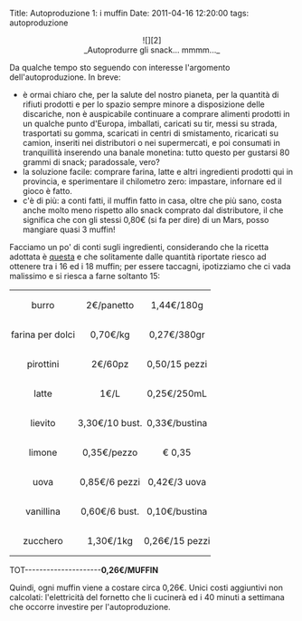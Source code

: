 Title: Autoproduzione 1: i muffin
Date:  2011-04-16 12:20:00
tags: autoproduzione

<center>![][2]<br>_Autoprodurre gli snack... mmmm..._</center>

Da qualche tempo sto seguendo con interesse l'argomento dell'autoproduzione. In breve:

* è ormai chiaro che, per la salute del nostro pianeta, per la quantità di rifiuti prodotti e per lo spazio sempre minore a disposizione delle discariche, non è auspicabile continuare a comprare alimenti prodotti in un qualche punto d'Europa, imballati, caricati su tir, messi su strada, trasportati su gomma, scaricati in centri di smistamento, ricaricati su camion, inseriti nei distributori o nei supermercati, e poi consumati in tranquillità inserendo una banale monetina: tutto questo per gustarsi 80 grammi di snack; paradossale, vero?
* la soluzione facile: comprare farina, latte e altri ingredienti prodotti qui in provincia, e sperimentare il chilometro zero: impastare, infornare ed il gioco è fatto.
* c'è di più: a conti fatti, il muffin fatto in casa, oltre che più sano, costa anche molto meno rispetto allo snack comprato dal distributore, il che significa che con gli stessi 0,80€ (si fa per dire) di un Mars, posso mangiare quasi 3 muffin!

Facciamo un po' di conti sugli ingredienti, considerando che la ricetta adottata è [questa][1] e che solitamente dalle quantità riportate riesco ad ottenere tra i 16 ed i 18 muffin; per essere taccagni, ipotizziamo che ci vada malissimo e si riesca a farne soltanto 15:

<TABLE WIDTH=30% CELLPADDING=0 CELLSPACING=0>
	<COL WIDTH=60*>
	<COL WIDTH=60*>
	<COL WIDTH=60*>
	<TR VALIGN=TOP>
		<TD WIDTH=33% STYLE="border: none; padding: 0cm">
			<P ALIGN=CENTER>burro</P>
		</TD>
		<TD WIDTH=33% STYLE="border: none; padding: 0cm">
			<P ALIGN=CENTER>2€/panetto</P>
		</TD>
		<TD WIDTH=33% STYLE="border: none; padding: 0cm">
			<P ALIGN=CENTER>1,44€/180g</P>
		</TD>
	</TR>
	<TR VALIGN=TOP>
		<TD WIDTH=33% STYLE="border: none; padding: 0cm">
			<P ALIGN=CENTER>farina per dolci</P>
		</TD>
		<TD WIDTH=33% STYLE="border: none; padding: 0cm">
			<P ALIGN=CENTER>0,70€/kg</P>
		</TD>
		<TD WIDTH=33% STYLE="border: none; padding: 0cm">
			<P ALIGN=CENTER>0,27€/380gr</P>
		</TD>
	</TR>
	<TR VALIGN=TOP>
		<TD WIDTH=33% STYLE="border: none; padding: 0cm">
			<P ALIGN=CENTER>pirottini</P>
		</TD>
		<TD WIDTH=33% STYLE="border: none; padding: 0cm">
			<P ALIGN=CENTER>2€/60pz</P>
		</TD>
		<TD WIDTH=33% STYLE="border: none; padding: 0cm">
			<P ALIGN=CENTER>0,50/15 pezzi</P>
		</TD>
	</TR>
	<TR VALIGN=TOP>
		<TD WIDTH=33% STYLE="border: none; padding: 0cm">
			<P ALIGN=CENTER>latte</P>
		</TD>
		<TD WIDTH=33% STYLE="border: none; padding: 0cm">
			<P ALIGN=CENTER>1€/L</P>
		</TD>
		<TD WIDTH=33% STYLE="border: none; padding: 0cm">
			<P ALIGN=CENTER>0,25€/250mL</P>
		</TD>
	</TR>
	<TR VALIGN=TOP>
		<TD WIDTH=33% STYLE="border: none; padding: 0cm">
			<P ALIGN=CENTER>lievito</P>
		</TD>
		<TD WIDTH=33% STYLE="border: none; padding: 0cm">
			<P ALIGN=CENTER>3,30€/10 bust.</P>
		</TD>
		<TD WIDTH=33% STYLE="border: none; padding: 0cm">
			<P ALIGN=CENTER>0,33€/bustina</P>
		</TD>
	</TR>
	<TR VALIGN=TOP>
		<TD WIDTH=33% STYLE="border: none; padding: 0cm">
			<P ALIGN=CENTER>limone</P>
		</TD>
		<TD WIDTH=33% STYLE="border: none; padding: 0cm">
			<P ALIGN=CENTER>0,35€/pezzo</P>
		</TD>
		<TD WIDTH=33% STYLE="border: none; padding: 0cm" SDVAL="0,35" SDNUM="1040;0;[$€-410] #.##0,00;[RED]-[$€-410] #.##0,00">
			<P ALIGN=CENTER>€ 0,35</P>
		</TD>
	</TR>
	<TR VALIGN=TOP>
		<TD WIDTH=33% STYLE="border: none; padding: 0cm">
			<P ALIGN=CENTER>uova</P>
		</TD>
		<TD WIDTH=33% STYLE="border: none; padding: 0cm">
			<P ALIGN=CENTER>0,85€/6 pezzi</P>
		</TD>
		<TD WIDTH=33% STYLE="border: none; padding: 0cm">
			<P ALIGN=CENTER>0,42€/3 uova</P>
		</TD>
	</TR>
	<TR VALIGN=TOP>
		<TD WIDTH=33% STYLE="border: none; padding: 0cm">
			<P ALIGN=CENTER>vanillina</P>
		</TD>
		<TD WIDTH=33% STYLE="border: none; padding: 0cm">
			<P ALIGN=CENTER>0,60€/6 bust.</P>
		</TD>
		<TD WIDTH=33% STYLE="border: none; padding: 0cm">
			<P ALIGN=CENTER>0,10€/bustina</P>
		</TD>
	</TR>
	<TR VALIGN=TOP>
		<TD WIDTH=33% STYLE="border: none; padding: 0cm">
			<P ALIGN=CENTER>zucchero</P>
		</TD>
		<TD WIDTH=33% STYLE="border: none; padding: 0cm">
			<P ALIGN=CENTER>1,30€/1kg</P>
		</TD>
		<TD WIDTH=33% STYLE="border: none; padding: 0cm">
			<P ALIGN=CENTER>0,26€/15 pezzi</P>
		</TD>
	</TR>
</TABLE>

TOT---------------------__0,26€/MUFFIN__

Quindi, ogni muffin viene a costare circa 0,26€. Unici costi aggiuntivi non calcolati: l'elettricità del fornetto che li cucinerà ed i 40 minuti a settimana che occorre investire per l'autoproduzione.

   [1]: http://ricette.giallozafferano.it/American-muffin.html
   [2]: http://dl.dropbox.com/u/369614/blog/img_red/muffin.jpg

